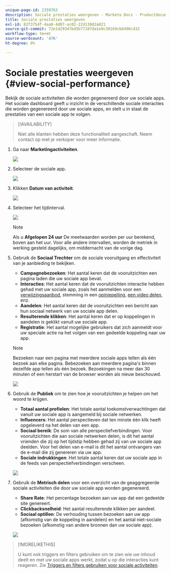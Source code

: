 ```yaml
---
unique-page-id: 2359763
description: Sociale prestaties weergeven - Marketo Docs - Productdocumentatie
title: Sociale prestaties weergeven
exl-id: 82f3754f-4aa8-4d07-ac02-22d138d2a021
source-git-commit: 72e1d29347bd5b77107da1e9c30169cb6490c432
workflow-type: tm+mt
source-wordcount: '476'
ht-degree: 0%

---
```


# Sociale prestaties weergeven {#view-social-performance}

Bekijk de sociale activiteiten die worden gegenereerd door uw sociale apps. Het sociale dashboard geeft u inzicht in de verschillende sociale interacties die worden gegenereerd door uw sociale apps, en stelt u in staat de prestaties van een sociale app te volgen.

>[!AVAILABILITY]
>
>Niet alle klanten hebben deze functionaliteit aangeschaft. Neem contact op met je verkoper voor meer informatie.

1. Ga naar **Marketingactiviteiten**.

   ![](assets/login-marketing-activities.png)

1. Selecteer de sociale app.

   ![](assets/image2014-9-23-17-3a10-3a13.png)

1. Klikken **Datum van activiteit**.

   ![](assets/image2014-9-23-17-3a10-3a22.png)

1. Selecteer het tijdinterval.

   ![](assets/image2014-9-23-17-3a10-3a35.png)

   >[!NOTE]
   >
   >Als u **Afgelopen 24 uur** De meetwaarden worden per uur berekend, boven aan het uur. Voor alle andere intervallen, worden de metriek in werking gesteld dagelijks, om middernacht van de vorige dag.

1. Gebruik de **Sociaal Trechter** om de sociale vooruitgang en effectiviteit van je aanbieding te bekijken.

   * **Campagnebezoeken**: Het aantal keren dat de vooruitzichten een pagina laden die uw sociale app bevat.
   * **Interacties**: Het aantal keren dat de vooruitzichten interactie hebben gehad met uw sociale app, zoals het aanmelden voor een [verwijzingsaanbod](/help/marketo/product-docs/demand-generation/social/referral-offers/create-a-referral-offer.md), stemming in een [opiniepeiling](/help/marketo/product-docs/demand-generation/social/creating-a-poll/create-a-poll.md), [een video delen](/help/marketo/product-docs/demand-generation/landing-pages/free-form-landing-pages/add-a-video-to-a-free-form-landing-page.md), enz.
   * **Aandelen**: Het aantal keren dat de vooruitzichten een bericht aan hun sociaal netwerk van uw sociale app delen.
   * **Resulterende klikken**: Het aantal keren dat er op koppelingen in aandelen is geklikt vanuit uw sociale app.
   * **Registratie**: Het aantal mogelijke gebruikers dat zich aanmeldt voor uw speciale actie na het volgen van een gedeelde koppeling naar uw app.

   >[!NOTE]
   >
   >Bezoeken naar een pagina met meerdere sociale apps tellen als één bezoek aan elke pagina. Bebezoeken aan meerdere pagina&#39;s binnen dezelfde app tellen als één bezoek. Bezoekingen na meer dan 30 minuten of een herstart van de browser worden als nieuw beschouwd.

   ![](assets/image2014-9-23-17-3a11-3a16.png)

1. Gebruik de **Publiek** om te zien hoe je vooruitzichten je helpen om het woord te krijgen.

   * **Totaal aantal profielen**: Het totale aantal toekomstverwachtingen dat vanuit uw sociale app is aangemeld bij sociale netwerken.
   * **Influencers**: Het aantal perspectieven dat ten minste één klik heeft opgeleverd na het delen van een app.
   * **Sociaal bereik**: De som van alle perspectiefverbindingen. Voor vooruitzichten die aan sociale netwerken delen, is dit het aantal vrienden die zij op het tijdstip hebben gehad zij van uw sociale app deelden. Voor het delen van e-mail is dit het aantal ontvangers van de e-mail die zij genereren via uw app.
   * **Sociale indrukkingen**: Het totale aantal keren dat uw sociale app in de feeds van perspectiefverbindingen verscheen.

   ![](assets/image2014-9-23-17-3a11-3a26.png)

1. Gebruik de **Metrisch delen** voor een overzicht van de geaggregeerde sociale activiteiten die door uw sociale app worden gegenereerd.

   * **Share Rate**: Het percentage bezoeken aan uw app dat een gedeelde site genereert.
   * **Clickbacksnelheid**: Het aantal resulterende klikken per aandeel.
   * **Sociaal optillen**: De verhouding tussen bezoeken aan uw app (afkomstig van de koppeling in aandelen) en het aantal niet-sociale bezoeken (afkomstig van andere bronnen dan uw sociale app).

   ![](assets/image2014-9-23-17-3a11-3a35.png)

>[!MORELIKETHIS]
>
>U kunt ook triggers en filters gebruiken om te zien wie uw inhoud deelt en met uw sociale apps werkt, zodat u op die interacties kunt reageren. Zie [Triggers en filters gebruiken voor sociale activiteiten](/help/marketo/product-docs/demand-generation/social/social-functions/triggers-and-filters-for-social-activities.md).
